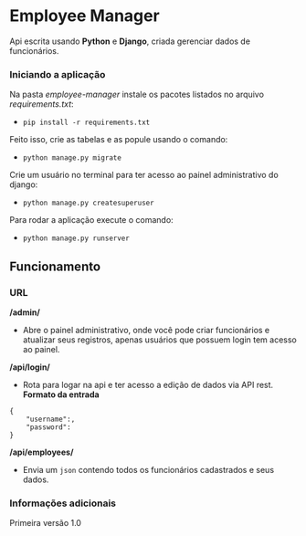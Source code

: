 # Employee Manager

Api escrita usando **Python** e **Django**, criada gerenciar dados de funcionários.

### Iniciando a aplicação

Na pasta *employee-manager* instale os pacotes listados no arquivo *requirements.txt*:

- `pip install -r requirements.txt`

Feito isso, crie as tabelas e as popule usando o comando:

- `python manage.py migrate`

Crie um usuário no terminal para ter acesso ao painel administrativo do django:

- `python manage.py createsuperuser`

Para rodar a aplicação execute o comando:

- `python manage.py runserver`


## Funcionamento

### URL

**/admin/**

- Abre o painel administrativo, onde você pode criar funcionários e atualizar seus registros, apenas usuários que possuem login tem acesso ao painel.

**/api/login/**

- Rota para logar na api e ter acesso a edição de dados via API rest.
**Formato da entrada**
```
{
    "username":,
    "password":
}
```

**/api/employees/**

- Envia um `json` contendo todos os funcionários cadastrados e seus dados.

### Informações adicionais

Primeira versão 1.0
